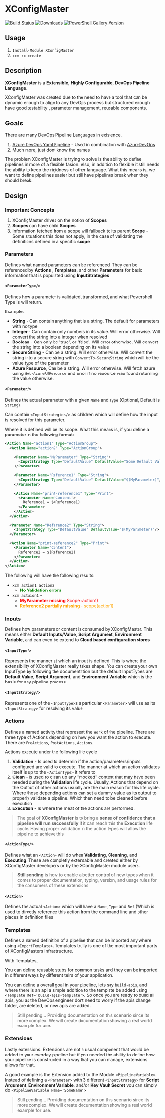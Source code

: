 # XConfigMaster

[![Build Status](https://dev.azure.com/xconfigmaster/XConfigMaster/_apis/build/status/xconfigmaster-release?branchName=master)](https://dev.azure.com/xconfigmaster/XConfigMaster/_build/latest?definitionId=2&branchName=master)
[![Downloads](https://img.shields.io/powershellgallery/dt/XConfigMaster?label=Downloads)](https://www.powershellgallery.com/packages/XConfigMaster)
[![PowerShell Gallery Version](https://img.shields.io/powershellgallery/v/XConfigMaster?label=XConfigMaster)](https://www.powershellgallery.com/packages/XConfigMaster)
## Usage
1. `Install-Module XConfigMaster`
2. `xcm :x create`


## Description
**XConfigMaster** is a **Extensible**, **Highly Configurable**, **DevOps Pipeline Language.**

XConfigMaster was created due to the need to have a tool that can be dynamic enough to align to any DevOps process but structured enough have good testability , parameter management, reusable components.


## Goals


There are many DevOps Pipeline Languages in existence. 
1. [Azure DevOps Yaml Pipeline](https://docs.microsoft.com/en-us/azure/devops/pipelines/yaml-schema?view=azure-devops&tabs=schema) - Used in combination with [AzureDevOps](https://azure.microsoft.com/en-us/services/devops/)
2. Much more, just dont know the names


The problem XConfigMaster is trying to solve is the ability to define pipelines in more of a flexible fasion. Also, in addition to flexible it still needs the ability to keep the rigidness of other language. What this means is, we want to define pipelines easier but still have pipelines break when they should break.


## Design


### Important Concepts
1. XConfigMaster drives on the notion of **Scopes**
2. **Scopes** can have child **Scopes**
3. Information fetched from a scope will fallback to its parent **Scope** - Some situations this does not apply, in the case of validating the definitions defined in a specific **scope**

### Parameters
Defines what named parameters can be referenced. They can be referenced by **Actions** , **Templates**, and other **Parameters** for basic information that is populated using **InputStrategies**
#### `<ParameterType/>`
Defines how a parameter is validated, transformed, and what Powershell Type is will return.

Example:
- **String** - Can contain anything that is a string. The default for parameters with no type
- **Integer** - Can contain only numbers in its value. Will error otherwise. Will convert the string into a integer when resolved
- **Boolean** - Can only be 'true', or 'false'. Will error otherwise. Will convert the string into a boolean depending on its value
- **Secure String** - Can be a string. Will error otherwise. Will convert the string into a secure string with `ConvertTo-SecureString` which will be the value type of the parameter
- **Azure Resource**, Can be a string. Will error otherwise. Will fetch azure using `Get-AzureRMResource` and error if no resource was found returning the value otherwise.
#### `<Parameter/>`
Defines the actual parameter with a given `Name` and `Type` (Optional, Default is `String`)

Can contain `<InputStrategies/>` as children which will define how the input is resolved for this parameter.

Where it is defined will be its scope. What this means is, if you define a parameter in the following format:
```XML
<Action Name="action1" Type="ActionGroup">
  <Action Name="action2" Type="ActionGroup">

    <Parameter Name="MyParameter" Type="String">
      <InputStrategy Type="DefaultValue" DefaultValue="Some Default Value"/>
    </Parameter>
    
    <Parameter Name="Reference1" Type="String">
      <InputStrategy Type="DefaultValue" DefaultValue="$(MyParameter)"/>
    </Parameter>

    <Action Name="print-reference1" Type="Print">
      <Parameter Name="Content">
        Reference1 = $(Reference1)
      </Parameter>
    </Action>
  </Action>

  <Parameter Name="Reference2" Type="String">
    <InputStrategy Type="DefaultValue" DefaultValue="$(MyParameter)"/>
  </Parameter>

  <Action Name="print-reference2" Type="Print">
    <Parameter Name="Content">
      Reference2 = $(Reference2)
    </Parameter>
  </Action>
</Action>

```

The following will have the following results:
- `xcm action1 action2` 
  - <font color="green">**No Validation errors**</font>
- `xcm actuion1` - 
  - **<font color='red'>MyParameter missing** Scope (action1)</font>
  - **<font color='orange'>Reference2 partially missing** - scope(action1)</font>

### Inputs
Defines how parameters or content is consumed by XConfigMaster. This means either **Default Inputs/Value**, **Script Argument**, **Environment Variable**, and can even be extend to **Cloud based configuration stores**

#### `<InputType/>`
Represents the manner at which an input is defined. This is where the extensibility of XConfigMaster really takes shape. You can create your own InputType by following the documentation but the default InputTypes are **Default Value**, **Script Argument**, and **Environment Variable** which is the basis for any pipeline process.

#### `<InputStrategy/>`
Represents one of the `<InputType>`s a particular `<Parameter>` will use as its `<InputStrategy>` for resolving its value 

### Actions
Defines a named activity that represent the `Work` of the pipeline. There are three type of Actions depending on how you want the action to execute. There are `PreActions`, `PostActions`, `Actions`. 

Actions execute under the following life cycle
1. **Validation** - Is used to determin if the action/parameters/inputs configured are valid to execute. The manner at which an action validates itself is up to the `<ActionType>` it refers to
2. **Clean** - Is used to clean up any "mocked" content that may have been needed during the **Validation** life cycle. Usually, Actions that depend on the Output of other actions usually are the main reason for this life cycle. Where those depending actions can set a dummy value as its output to properly validate a pipeline. Which then need to be cleaned before execution
3. **Execution** - Is where the meat of the actions are performed. 
    
  > The goal of **XConfigMaster** is to bring a **sense of confidence that a pipeline will run successfully** if it can reach this the **Execution** life cycle. Having proper validation in the action types will allow the pipeline to achieve this

#### `<ActionType/>`
Defines what an `<Action>` will do when **Validating**, **Cleaning**, and **Executing**. These are completly extensable and created either by XConfigMaster developers or by the XConfigMaster module users. 

> **Still pending** is how to enable a better control of new types when it comes to proper documentation, typing, version, and usage rules for the consumers of these extensions


#### `<Action>`
Defines the actual `<Action>` which will have a `Name`, `Type` and `Ref` (Which is used to directly reference this action from the command line and other places in definition files

### Templates
Defines a named definition of a pipeline that can be imported any where using `<ImportTemplate>`. Templates trully is one of the most important parts of XConfigMasters infrastructure. 

With Templates,

You can define reusable stubs for common tasks and they can be imported in different ways by different teirs of your application. 

You can define a overall goal in your pipeline, lets say `build-apis`, and where there is an api a simple addition to the template be added using `<Template Ref='build-apis-template'>`. So once you are ready to build all apis, you as the DevOps engineer dont need to worry if the apis change folder, are deleted, or new apis are added. 
> Still pending... Providing documentation on this scenario since its more complex. We will create documentation showing a real world example for use.

### Extensions
Lastly extensions. Extensions are not a usual component that would be added to your everday pipeline but if you needed the ability to define how your pipeline is constructed in a way that you can manage, extensions allows for that. 

A good example is the Extension added to the Module `<PipelineVariable>`. Instead of defining a `<Parameter>` with 3 different `<InputStrategy>` for **Script Argument**, **Environment Variable**, and/or **Key Vault Secret** you can simply do `<PipelineVariable Name='SomeName'>`
> Still pending... Providing documentation on this scenario since its more complex. We will create documentation showing a real world example for use.